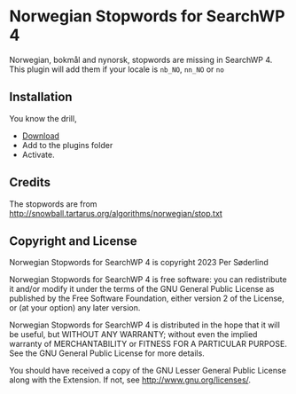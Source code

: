 # Norwegian Stopwords for SearchWP 4

Norwegian, bokmål and nynorsk, stopwords are missing in SearchWP 4. This plugin will add them if your locale is `nb_NO`, `nn_NO` or `no`

## Installation

You know the drill,

- [Download](https://github.com/soderlind/norwegian-stopwords-searchwp4/archive/refs/heads/main.zip)
- Add to the plugins folder
- Activate.

## Credits

The stopwords are from http://snowball.tartarus.org/algorithms/norwegian/stop.txt

## Copyright and License

Norwegian Stopwords for SearchWP 4 is copyright 2023 Per Søderlind

Norwegian Stopwords for SearchWP 4 is free software: you can redistribute it and/or modify it under the terms of the GNU General Public License as published by the Free Software Foundation, either version 2 of the License, or (at your option) any later version.

Norwegian Stopwords for SearchWP 4 is distributed in the hope that it will be useful, but WITHOUT ANY WARRANTY; without even the implied warranty of MERCHANTABILITY or FITNESS FOR A PARTICULAR PURPOSE. See the GNU General Public License for more details.

You should have received a copy of the GNU Lesser General Public License along with the Extension. If not, see http://www.gnu.org/licenses/.
